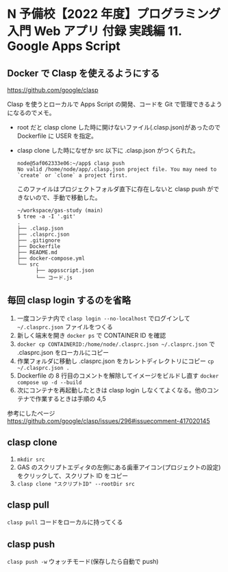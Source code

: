 # N 予備校【2022 年度】プログラミング入門 Web アプリ 付録 実践編 11. Google Apps Script

## Docker で Clasp を使えるようにする

https://github.com/google/clasp

Clasp を使うとローカルで Apps Script の開発、コードを Git で管理できるようになるのでメモ。

- root だと clasp clone した時に開けないファイル(.clasp.json)があったので Dockerfile に USER を指定。

- clasp clone した時になぜか src 以下に .clasp.json がつくられた。

  ```
  node@5af062333e06:~/app$ clasp push
  No valid /home/node/app/.clasp.json project file. You may need to `create` or `clone` a project first.
  ```

  このファイルはプロジェクトフォルダ直下に存在しないと clasp push ができないので、手動で移動した。

  ```
  ~/workspace/gas-study (main)
  $ tree -a -I '.git'
  .
  ├── .clasp.json
  ├── .clasprc.json
  ├── .gitignore
  ├── Dockerfile
  ├── README.md
  ├── docker-compose.yml
  └── src
        ├── appsscript.json
        └── コード.js
  ```

## 毎回 clasp login するのを省略

1. 一度コンテナ内で `clasp login --no-localhost` でログインして `~/.clasprc.json` ファイルをつくる
1. 新しく端末を開き `docker ps` で CONTAINER ID を確認
1. `docker cp CONTAINERID:/home/node/.clasprc.json ~/.clasprc.json` で .clasprc.json をローカルにコピー
1. 作業フォルダに移動し .clasprc.json をカレントディレクトリにコピー `cp ~/.clasprc.json .`
1. Dockerfile の 8 行目のコメントを解除してイメージをビルドし直す `docker compose up -d --build`
1. 次にコンテナを再起動したときは clasp login しなくてよくなる。他のコンテナで作業するときは手順の 4,5

参考にしたページ  
https://github.com/google/clasp/issues/296#issuecomment-417020145

## clasp clone

1. `mkdir src`
1. GAS のスクリプトエディタの左側にある歯車アイコン(プロジェクトの設定)をクリックして、スクリプト ID をコピー
1. `clasp clone "スクリプトID" --rootDir src`

## clasp pull

`clasp pull` コードをローカルに持ってくる

## clasp push

`clasp push -w` ウォッチモード(保存したら自動で push)
